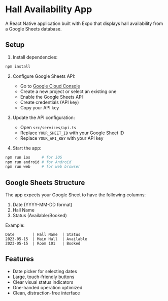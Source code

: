 # Hall Availability App

A React Native application built with Expo that displays hall availability from a Google Sheets database.

## Setup

1. Install dependencies:
```bash
npm install
```

2. Configure Google Sheets API:
   - Go to [Google Cloud Console](https://console.cloud.google.com/)
   - Create a new project or select an existing one
   - Enable the Google Sheets API
   - Create credentials (API key)
   - Copy your API key

3. Update the API configuration:
   - Open `src/services/api.ts`
   - Replace `YOUR_SHEET_ID` with your Google Sheet ID
   - Replace `YOUR_API_KEY` with your API key

4. Start the app:
```bash
npm run ios     # for iOS
npm run android # for Android
npm run web     # for web browser
```

## Google Sheets Structure

The app expects your Google Sheet to have the following columns:
1. Date (YYYY-MM-DD format)
2. Hall Name
3. Status (Available/Booked)

Example:
```
Date        | Hall Name  | Status
2023-05-15  | Main Hall  | Available
2023-05-15  | Room 101   | Booked
```

## Features

- Date picker for selecting dates
- Large, touch-friendly buttons
- Clear visual status indicators
- One-handed operation optimized
- Clean, distraction-free interface
